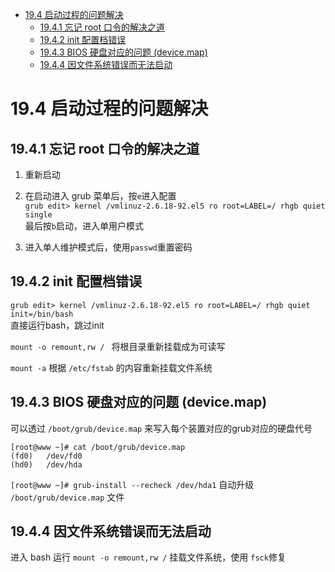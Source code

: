 <!-- TOC -->

- [19.4 启动过程的问题解决](#194-启动过程的问题解决)
    - [19.4.1 忘记 root 口令的解决之道](#1941-忘记-root-口令的解决之道)
    - [19.4.2 init 配置档错误](#1942-init-配置档错误)
    - [19.4.3 BIOS 硬盘对应的问题 (device.map)](#1943-bios-硬盘对应的问题-devicemap)
    - [19.4.4 因文件系统错误而无法启动](#1944-因文件系统错误而无法启动)

<!-- /TOC -->

# 19.4 启动过程的问题解决

## 19.4.1 忘记 root 口令的解决之道

1. 重新启动

2. 在启动进入 grub 菜单后，按`e`进入配置  
`grub edit> kernel /vmlinuz-2.6.18-92.el5 ro root=LABEL=/ rhgb quiet single`  
最后按`b`启动，进入单用户模式

3. 进入单人维护模式后，使用`passwd`重置密码

## 19.4.2 init 配置档错误

`grub edit> kernel /vmlinuz-2.6.18-92.el5 ro root=LABEL=/ rhgb quiet init=/bin/bash`  
直接运行bash，跳过init

`mount -o remount,rw / ` 将根目录重新挂载成为可读写

`mount -a` 根据 `/etc/fstab` 的内容重新挂载文件系统

## 19.4.3 BIOS 硬盘对应的问题 (device.map)

可以透过 `/boot/grub/device.map` 来写入每个装置对应的grub对应的硬盘代号

```
[root@www ~]# cat /boot/grub/device.map
(fd0)   /dev/fd0
(hd0)   /dev/hda
```

`[root@www ~]# grub-install --recheck /dev/hda1`
自动升级 `/boot/grub/device.map` 文件

## 19.4.4 因文件系统错误而无法启动

进入 bash 运行 `mount -o remount,rw /` 挂载文件系统，使用 `fsck`修复
